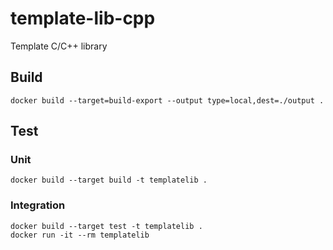 # template-lib-cpp
Template C/C++ library

## Build
```
docker build --target=build-export --output type=local,dest=./output .
```

## Test

### Unit
```
docker build --target build -t templatelib .
```

### Integration
```
docker build --target test -t templatelib .
docker run -it --rm templatelib
```

